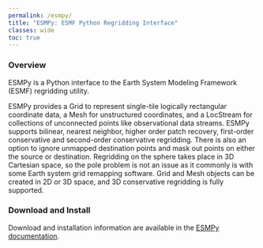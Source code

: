 ```yaml
---
permalink: /esmpy/
title: "ESMPy: ESMF Python Regridding Interface"
classes: wide
toc: true
---
```


### Overview

ESMPy is a Python interface to the Earth System Modeling Framework
(ESMF) regridding utility.

ESMPy provides a Grid to represent single-tile logically rectangular
coordinate data, a Mesh for unstructured coordinates, and a LocStream
for collections of unconnected points like observational data
streams. ESMPy supports bilinear, nearest neighbor, higher order patch
recovery, first-order conservative and second-order conservative
regridding. There is also an option to ignore unmapped destination
points and mask out points on either the source or
destination. Regridding on the sphere takes place in 3D Cartesian
space, so the pole problem is not an issue as it commonly is with some
Earth system grid remapping software. Grid and Mesh objects can be
created in 2D or 3D space, and 3D conservative regridding is fully
supported.


### Download and Install

Download and installation information are available in the
[ESMPy documentation](/esmpy_doc/release/ESMF_8_0_1/html/install.html).








